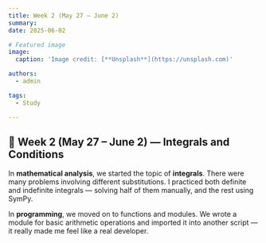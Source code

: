 ```yaml
---
title: Week 2 (May 27 – June 2)
summary: 
date: 2025-06-02

# Featured image
image:
  caption: 'Image credit: [**Unsplash**](https://unsplash.com)'

authors:
  - admin

tags:
  - Study

---
```


## 📅 Week 2 (May 27 – June 2) — Integrals and Conditions

In **mathematical analysis**, we started the topic of **integrals**. There were many problems involving different substitutions. I practiced both definite and indefinite integrals — solving half of them manually, and the rest using SymPy.

In **programming**, we moved on to functions and modules. We wrote a module for basic arithmetic operations and imported it into another script — it really made me feel like a real developer.

